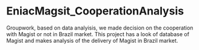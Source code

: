 # EniacMagsit_CooperationAnalysis
Groupwork, based on data analyisis, we made decision on the cooperation with Magist or not in Brazil market. 
This project has a look of database of Magist and makes analysis of the delivery of Magist in Brazil market. 
